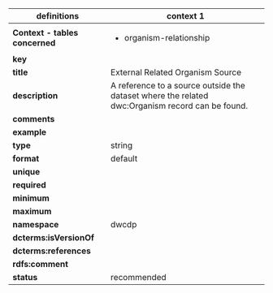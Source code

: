 | definitions | context 1 |
|-|-|
| **Context - tables concerned** | <ul><li>organism-relationship</li></ul> |
| **key** |  |
| **title** | External Related Organism Source |
| **description** | A reference to a source outside the dataset where the related dwc:Organism record can be found. |
| **comments** |  |
| **example** |  |
| **type** | string |
| **format** | default |
| **unique** |  |
| **required** |  |
| **minimum** |  |
| **maximum** |  |
| **namespace** | dwcdp |
| **dcterms:isVersionOf** |  |
| **dcterms:references** |  |
| **rdfs:comment** |  |
| **status** | recommended |
